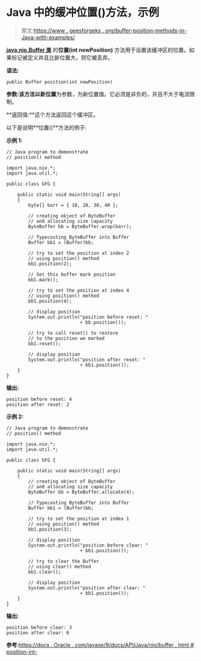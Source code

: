 # Java 中的缓冲位置()方法，示例

> 原文:[https://www . geesforgeks . org/buffer-position-methods-in-Java-with-examples/](https://www.geeksforgeeks.org/buffer-position-methods-in-java-with-examples/)

**[java.nio.Buffer 类](https://docs.oracle.com/javase/9/docs/api/java/nio/Buffer.html#)** 的**位置(int newPosition)** 方法用于设置该缓冲区的位置。如果标记被定义并且比新位置大，则它被丢弃。

**语法:**

```
public Buffer position(int newPosition)
```

**参数:**该方法以**新位置**为参数，为新位置值。它必须是非负的，并且不大于电流限制。

**返回值:**这个方法返回这个缓冲区。

以下是说明**位置()**方法的例子:

**示例 1:**

```
// Java program to demonstrate
// position() method

import java.nio.*;
import java.util.*;

public class GFG {

    public static void main(String[] args)
    {
        byte[] barr = { 10, 20, 30, 40 };

        // creating object of ByteBuffer
        // and allocating size capacity
        ByteBuffer bb = ByteBuffer.wrap(barr);

        // Typecasting ByteBuffer into Buffer
        Buffer bb1 = (Buffer)bb;

        // try to set the position at index 2
        // using position() method
        bb1.position(2);

        // Set this buffer mark position
        bb1.mark();

        // try to set the position at index 4
        // using position() method
        bb1.position(4);

        // display position
        System.out.println("position before reset: "
                           + bb.position());

        // try to call reset() to restore
        // to the position we marked
        bb1.reset();

        // display position
        System.out.println("position after reset: "
                           + bb1.position());
    }
}
```

**输出:**

```
position before reset: 4
position after reset: 2

```

**示例 2:**

```
// Java program to demonstrate
// position() method

import java.nio.*;
import java.util.*;

public class GFG {

    public static void main(String[] args)
    {
        // creating object of ByteBuffer
        // and allocating size capacity
        ByteBuffer bb = ByteBuffer.allocate(4);

        // Typecasting ByteBuffer into Buffer
        Buffer bb1 = (Buffer)bb;

        // try to set the position at index 1
        // using position() method
        bb1.position(3);

        // display position
        System.out.println("position before clear: "
                           + bb1.position());

        // try to clear the Buffer
        // using clear() method
        bb1.clear();

        // display position
        System.out.println("position after clear: "
                           + bb1.position());
    }
}
```

**输出:**

```
position before clear: 3
position after clear: 0

```

**参考:**[https://docs . Oracle . com/javase/9/docs/API/Java/nio/buffer . html # position-int-](https://docs.oracle.com/javase/9/docs/api/java/nio/Buffer.html#position-int-)